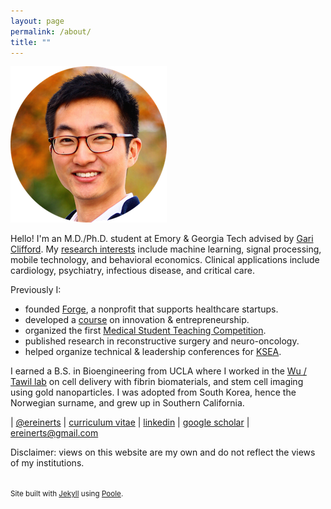 ```yaml
---
layout: page
permalink: /about/
title: ""
---
```


<img src="/images/erik.png">

Hello! I'm an M.D./Ph.D. student at Emory & Georgia Tech advised by [Gari Clifford](http://gdclifford.info/gari). My [research interests](http://erikreinertsen.com/research) include machine learning, signal processing, mobile technology, and behavioral economics. Clinical applications include cardiology, psychiatry, infectious disease, and critical care.

Previously I:

+ founded [Forge](http://forgehealth.org), a nonprofit that supports healthcare startups.
+ developed a [course](http://erikreinertsen.com/iemed/) on innovation & entrepreneurship.
+ organized the first [Medical Student Teaching Competition](http://emorymstc.com/).
+ published research in reconstructive surgery and neuro-oncology.
+ helped organize technical & leadership conferences for [KSEA](http://ksea.org/).

I earned a B.S. in Bioengineering from UCLA where I worked in the [Wu / Tawil lab](http://wulab.seas.ucla.edu/) on cell delivery with fibrin biomaterials, and stem cell imaging using gold nanoparticles. I was adopted from South Korea, hence the Norwegian surname, and grew up in Southern California.

<i class="fa fa-twitter"></i> | [@ereinerts](http://www.twitter.com/ereinerts)
<i class="fa fa-file-text"></i> | [curriculum vitae](https://dl.dropboxusercontent.com/u/1102315/Erik%20Reinertsen%20CV.pdf)
<i class="fa fa-linkedin"></i> | [linkedin](http://www.linkedin.com/in/erikreinertsen/)
<i class="fa fa-graduation-cap"></i> | [google scholar](https://scholar.google.com/citations?user=iFS2ETsAAAAJ&hl=en&oi=ao)
<i class="fa fa-envelope"></i> | <a href="mailto:ereinerts@gmail.com">ereinerts@gmail.com</a>

Disclaimer: views on this website are my own and do not reflect the views of my institutions.

<footer class="footer">
<small><br>
Site built with <a href="http://jekyllrb.com/" target="_blank">Jekyll</a> using <a href="http://getpoole.com/" target="_blank">Poole</a>.
</small>
</footer>
